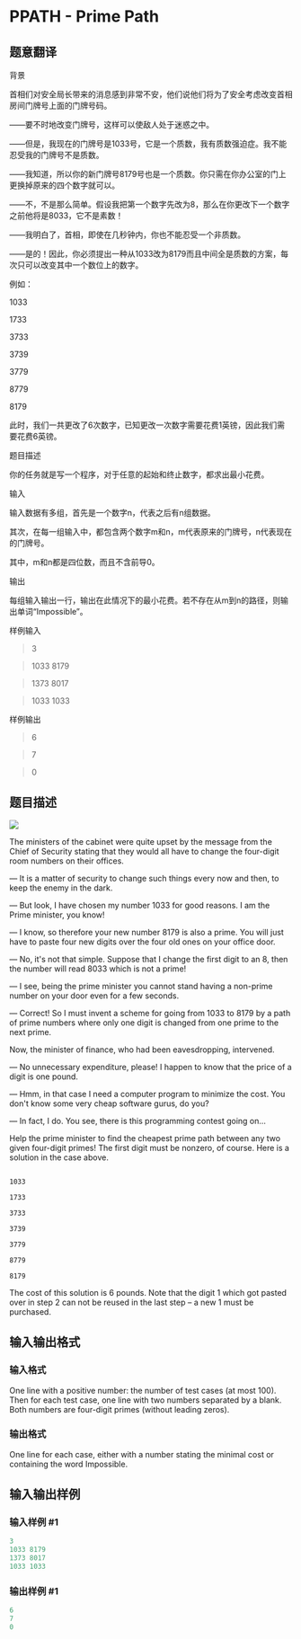 # PPATH - Prime Path

## 题意翻译

背景

首相们对安全局长带来的消息感到非常不安，他们说他们将为了安全考虑改变首相房间门牌号上面的门牌号码。

——要不时地改变门牌号，这样可以使敌人处于迷惑之中。

——但是，我现在的门牌号是1033号，它是一个质数，我有质数强迫症。我不能忍受我的门牌号不是质数。

——我知道，所以你的新门牌号8179号也是一个质数。你只需在你办公室的门上更换掉原来的四个数字就可以。

——不，不是那么简单。假设我把第一个数字先改为8，那么在你更改下一个数字之前他将是8033，它不是素数！

——我明白了，首相，即使在几秒钟内，你也不能忍受一个非质数。

——是的！因此，你必须提出一种从1033改为8179而且中间全是质数的方案，每次只可以改变其中一个数位上的数字。

例如：

1033

1733

3733

3739

3779

8779

8179

此时，我们一共更改了6次数字，已知更改一次数字需要花费1英镑，因此我们需要花费6英镑。

题目描述

你的任务就是写一个程序，对于任意的起始和终止数字，都求出最小花费。

输入

输入数据有多组，首先是一个数字n，代表之后有n组数据。

其次，在每一组输入中，都包含两个数字m和n，m代表原来的门牌号，n代表现在的门牌号。

其中，m和n都是四位数，而且不含前导0。

输出

每组输入输出一行，输出在此情况下的最小花费。若不存在从m到n的路径，则输出单词“Impossible”。

样例输入

>3

>1033 8179

>1373 8017

>1033 1033

样例输出

>6

>7

>0

## 题目描述

 ![](https://cdn.luogu.com.cn/upload/vjudge_pic/SP1841/5a355956f6638e2fa8f18d1532ef641f51709b01.png)

The ministers of the cabinet were quite upset by the message from the Chief of Security stating that they would all have to change the four-digit room numbers on their offices.

— It is a matter of security to change such things every now and then, to keep the enemy in the dark.

— But look, I have chosen my number 1033 for good reasons. I am the Prime minister, you know!

— I know, so therefore your new number 8179 is also a prime. You will just have to paste four new digits over the four old ones on your office door.

— No, it's not that simple. Suppose that I change the first digit to an 8, then the number will read 8033 which is not a prime!

— I see, being the prime minister you cannot stand having a non-prime number on your door even for a few seconds.

— Correct! So I must invent a scheme for going from 1033 to 8179 by a path of prime numbers where only one digit is changed from one prime to the next prime.

Now, the minister of finance, who had been eavesdropping, intervened.

— No unnecessary expenditure, please! I happen to know that the price of a digit is one pound.

— Hmm, in that case I need a computer program to minimize the cost. You don't know some very cheap software gurus, do you?

— In fact, I do. You see, there is this programming contest going on...

Help the prime minister to find the cheapest prime path between any two given four-digit primes! The first digit must be nonzero, of course. Here is a solution in the case above.

```

1033

1733

3733

3739

3779

8779

8179

```

The cost of this solution is 6 pounds. Note that the digit 1 which got pasted over in step 2 can not be reused in the last step – a new 1 must be purchased.

## 输入输出格式

### 输入格式

 One line with a positive number: the number of test cases (at most 100). Then for each test case, one line with two numbers separated by a blank. Both numbers are four-digit primes (without leading zeros).

### 输出格式

One line for each case, either with a number stating the minimal cost or containing the word Impossible.

## 输入输出样例

### 输入样例 #1

```cpp
3
1033 8179
1373 8017
1033 1033
```


### 输出样例 #1

```cpp
6
7
0
```


